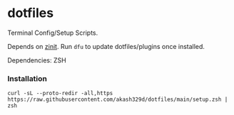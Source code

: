 # dotfiles

Terminal Config/Setup Scripts.

Depends on [zinit](https://github.com/zdharma-continuum/zinit). Run `dfu` to update dotfiles/plugins once installed.

Dependencies: ZSH

### Installation

```console
curl -sL --proto-redir -all,https https://raw.githubusercontent.com/akash329d/dotfiles/main/setup.zsh | zsh
```
